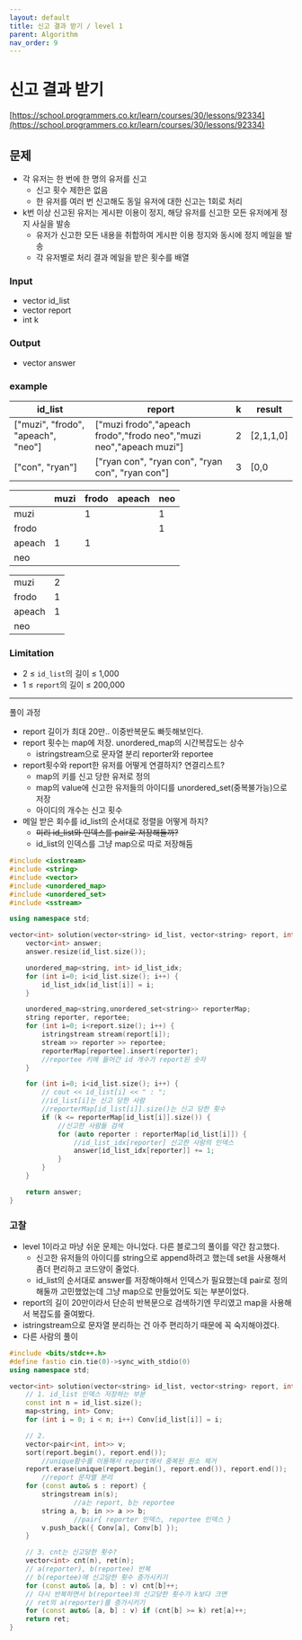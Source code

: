 ```yaml
---
layout: default
title: 신고 결과 받기 / level 1
parent: Algorithm
nav_order: 9
---
```


# 신고 결과 받기

[https://school.programmers.co.kr/learn/courses/30/lessons/92334](https://school.programmers.co.kr/learn/courses/30/lessons/92334)

## 문제

- 각 유저는 한 번에 한 명의 유저를 신고
    - 신고 횟수 제한은 없음
    - 한 유저를 여러 번 신고해도 동일 유저에 대한 신고는 1회로 처리
- k번 이상 신고된 유저는 게시판 이용이 정지, 해당 유저를 신고한 모든 유저에게 정지 사실을 발송
    - 유저가 신고한 모든 내용을 취합하여 게시판 이용 정지와 동시에 정지 메일을 발송
    - 각 유저별로 처리 결과 메일을 받은 횟수를 배열

### Input

- vector<string> id_list
- vector<string> report
- int k

### Output

- vector<int> answer

### example

| id_list | report | k | result |
| --- | --- | --- | --- |
| ["muzi", "frodo", "apeach", "neo"] | ["muzi frodo","apeach frodo","frodo neo","muzi neo","apeach muzi"] | 2 | [2,1,1,0] |
| ["con", "ryan"] | ["ryan con", "ryan con", "ryan con", "ryan con"] | 3 | [0,0 |

|  | muzi | frodo | apeach | neo |
| --- | --- | --- | --- | --- |
| muzi |  | 1 |  | 1 |
| frodo |  |  |  | 1 |
| apeach | 1 | 1 |  |  |
| neo |  |  |  |  |

|  |  |
| --- | --- |
| muzi | 2 |
| frodo | 1 |
| apeach | 1 |
| neo |  |

### Limitation

- 2 ≤ `id_list`의 길이 ≤ 1,000
- 1 ≤ `report`의 길이 ≤ 200,000

---

풀이 과정

- report 길이가 최대 20만.. 이중반복문도 빠듯해보인다.
- report 횟수는 map에 저장. unordered_map의 시간복잡도는 상수
    - istringstream으로 문자열 분리 reporter와 reportee
- report횟수와 report한 유저를 어떻게 연결하지? 연결리스트?
    - map의 키를 신고 당한 유저로 정의
    - map의 value에 신고한 유저들의 아이디를 unordered_set(중복불가능)으로 저장
    - 아이디의 개수는 신고 횟수
- 메일 받은 회수를 id_list의 순서대로 정렬을 어떻게 하지?
    - ~~미리 id_list와 인덱스를 pair로 저장해둘까?~~
    - id_list의 인덱스를 그냥 map으로 따로 저장해둠

```cpp
#include <iostream>
#include <string>
#include <vector>
#include <unordered_map>
#include <unordered_set>
#include <sstream>

using namespace std;

vector<int> solution(vector<string> id_list, vector<string> report, int k) {
    vector<int> answer;
    answer.resize(id_list.size());

    unordered_map<string, int> id_list_idx;
    for (int i=0; i<id_list.size(); i++) {
        id_list_idx[id_list[i]] = i;
    }

    unordered_map<string,unordered_set<string>> reporterMap;
    string reporter, reportee;
    for (int i=0; i<report.size(); i++) {
        istringstream stream(report[i]);
        stream >> reporter >> reportee;
        reporterMap[reportee].insert(reporter);
        //reportee 키에 들어간 id 개수가 report된 숫자
    }

    for (int i=0; i<id_list.size(); i++) {
        // cout << id_list[i] << " : ";
        //id_list[i]는 신고 당한 사람
        //reporterMap[id_list[i]].size()는 신고 당한 횟수
        if (k <= reporterMap[id_list[i]].size()) {
            //신고한 사람들 검색
            for (auto reporter : reporterMap[id_list[i]]) {
                //id_list_idx[reporter] 신고한 사람의 인덱스
                answer[id_list_idx[reporter]] += 1;
            }
        }
    }

    return answer;
}
```

### 고찰

- level 1이라고 마냥 쉬운 문제는 아니었다. 다른 블로그의 풀이를 약간 참고했다.
    - 신고한 유저들의 아이디를 string으로 append하려고 했는데 set을 사용해서 좀더 편리하고 코드양이 줄었다.
    - id_list의 순서대로 answer를 저장해야해서 인덱스가 필요했는데 pair로 정의해둘까 고민했었는데 그냥 map으로 만들었어도 되는 부분이었다.
- report의 길이 20만이라서 단순히 반복문으로 검색하기엔 무리였고 map을 사용해서 복잡도를 줄여봤다.
- istringstream으로 문자열 분리하는 건 아주 편리하기 때문에 꼭 숙지해야겠다.
- 다른 사람의 풀이
```cpp
#include <bits/stdc++.h>
#define fastio cin.tie(0)->sync_with_stdio(0)
using namespace std;

vector<int> solution(vector<string> id_list, vector<string> report, int k) {
    // 1. id_list 인덱스 저장하는 부분
    const int n = id_list.size();
    map<string, int> Conv;
    for (int i = 0; i < n; i++) Conv[id_list[i]] = i;

    // 2. 
    vector<pair<int, int>> v;
    sort(report.begin(), report.end());
		//unique함수를 이용해서 report에서 중복된 원소 제거
    report.erase(unique(report.begin(), report.end()), report.end());
		//report 문자열 분리
    for (const auto& s : report) {
        stringstream in(s);
				//a는 report, b는 reportee
        string a, b; in >> a >> b;
				//pair{ reporter 인덱스, reportee 인덱스 }
        v.push_back({ Conv[a], Conv[b] });
    }

    // 3. cnt는 신고당한 횟수?
    vector<int> cnt(n), ret(n);
    // a(reporter), b(reportee) 반복
    // b(reportee)에 신고당한 횟수 증가시키기
    for (const auto& [a, b] : v) cnt[b]++;
    // 다시 반복하면서 b(reportee)의 신고당한 횟수가 k보다 크면
    // ret의 a(reporter)를 증가시키기
    for (const auto& [a, b] : v) if (cnt[b] >= k) ret[a]++;
    return ret;
}
```